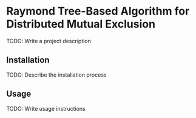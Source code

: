 # Raymond Tree-Based Algorithm for Distributed Mutual Exclusion
TODO: Write a project description

## Installation
TODO: Describe the installation process

## Usage
TODO: Write usage instructions
